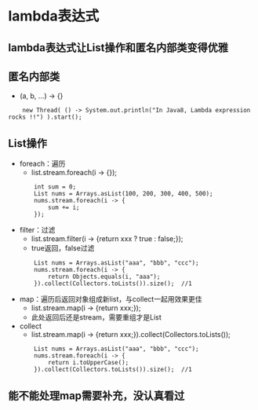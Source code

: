 lambda表达式
===
lambda表达式让List操作和匿名内部类变得优雅
---
匿名内部类
---
* (a, b, ...) -> {}
```
    new Thread( () -> System.out.println("In Java8, Lambda expression rocks !!") ).start();
```

List操作
---
* foreach：遍历
    * list.stream.foreach(i -> {});
    ```
        int sum = 0;
        List nums = Arrays.asList(100, 200, 300, 400, 500);
        nums.stream.foreach(i -> {
            sum += i;
        });
    ```
* filter：过滤
    * list.stream.filter(i -> {return xxx ? true : false;});
    * true返回，false过滤
    ```
        List nums = Arrays.asList("aaa", "bbb", "ccc");
        nums.stream.foreach(i -> {
            return Objects.equals(i, "aaa");
        }).collect(Collectors.toLists()).size();  //1
    ```
* map：遍历后返回对象组成新list，与collect一起用效果更佳
    * list.stream.map(i -> {return xxx;});
    * 此处返回后还是stream，需要重组才是List
* collect
    * list.stream.map(i -> {return xxx;}).collect(Collectors.toLists());
    ```
        List nums = Arrays.asList("aaa", "bbb", "ccc");
        nums.stream.foreach(i -> {
            return i.toUpperCase();
        }).collect(Collectors.toLists()).size();  //1
    ```

能不能处理map需要补充，没认真看过
---
